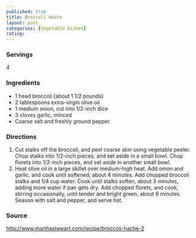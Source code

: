 ```yaml
---
published: true
title: Broccoli Hache
layout: post
categories: [Vegetable Dishes]
rating: 
---
```

### Servings
4

### Ingredients
- 1 head broccoli (about 1 1/2 pounds)
- 2 tablespoons extra-virgin olive oil
- 1 medium onion, cut into 1/2-inch dice
- 3 cloves garlic, minced
- Coarse salt and freshly ground pepper




### Directions
1. Cut stalks off the broccoli, and peel coarse skin using vegetable peeler. Chop stalks into 1/2-inch pieces, and set aside in a small bowl. Chop florets into 1/2-inch pieces, and set aside in another small bowl.
2. Heat olive oil in a large skillet over medium-high heat. Add onion and garlic, and cook until softened, about 4 minutes. Add chopped broccoli stalks and 1/4 cup water. Cook until stalks soften, about 3 minutes, adding more water if pan gets dry. Add chopped florets, and cook, stirring occasionally, until tender and bright green, about 6 minutes. Season with salt and pepper, and serve hot.

### Source
<a href="http://www.marthastewart.com/recipe/broccoli-hache-2" target="new">http://www.marthastewart.com/recipe/broccoli-hache-2</a>
